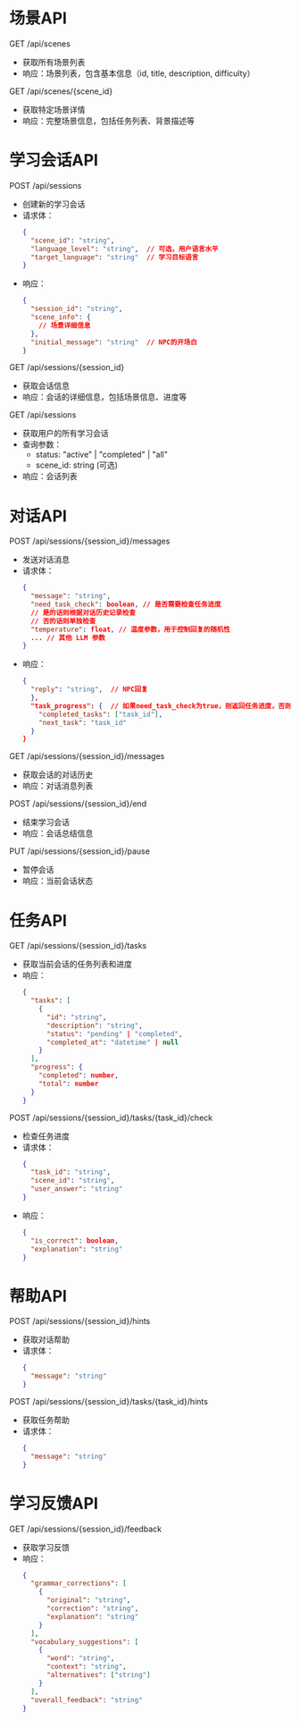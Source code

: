 # 场景API
GET /api/scenes
- 获取所有场景列表
- 响应：场景列表，包含基本信息（id, title, description, difficulty）

GET /api/scenes/{scene_id}
- 获取特定场景详情
- 响应：完整场景信息，包括任务列表、背景描述等

# 学习会话API
POST /api/sessions
- 创建新的学习会话
- 请求体：
  ```json
  {
    "scene_id": "string",
    "language_level": "string",  // 可选，用户语言水平
    "target_language": "string"  // 学习目标语言
  }
  ```
- 响应：
  ```json
  {
    "session_id": "string",
    "scene_info": {
      // 场景详细信息
    },
    "initial_message": "string"  // NPC的开场白
  }
  ```

GET /api/sessions/{session_id}
- 获取会话信息
- 响应：会话的详细信息，包括场景信息、进度等

GET /api/sessions
- 获取用户的所有学习会话
- 查询参数：
  - status: "active" | "completed" | "all"
  - scene_id: string (可选)
- 响应：会话列表

# 对话API
POST /api/sessions/{session_id}/messages
- 发送对话消息
- 请求体：
  ```json
  {
    "message": "string",
    "need_task_check": boolean, // 是否需要检查任务进度
    // 是的话则根据对话历史记录检查
    // 否的话则单独检查
    "temperature": float, // 温度参数，用于控制回复的随机性
    ... // 其他 LLM 参数
  }
  ```
- 响应：
  ```json
  {
    "reply": "string",  // NPC回复
    },
    "task_progress": {  // 如果need_task_check为true，则返回任务进度，否则为null
      "completed_tasks": ["task_id"],
      "next_task": "task_id"
    }
  }
  ```

GET /api/sessions/{session_id}/messages
- 获取会话的对话历史
- 响应：对话消息列表

POST /api/sessions/{session_id}/end
- 结束学习会话
- 响应：会话总结信息

PUT /api/sessions/{session_id}/pause
- 暂停会话
- 响应：当前会话状态

# 任务API
GET /api/sessions/{session_id}/tasks
- 获取当前会话的任务列表和进度
- 响应：
  ```json
  {
    "tasks": [
      {
        "id": "string",
        "description": "string",
        "status": "pending" | "completed",
        "completed_at": "datetime" | null
      }
    ],
    "progress": {
      "completed": number,
      "total": number
    }
  }
  ```

POST /api/sessions/{session_id}/tasks/{task_id}/check
- 检查任务进度
- 请求体：
  ```json
  {
    "task_id": "string",
    "scene_id": "string",
    "user_answer": "string"
  }
  ```
- 响应：
  ```json
  {
    "is_correct": boolean,
    "explanation": "string"
  }
  ```

# 帮助API
POST /api/sessions/{session_id}/hints
- 获取对话帮助
- 请求体：
  ```json
  {
    "message": "string"
  }

POST /api/sessions/{session_id}/tasks/{task_id}/hints
- 获取任务帮助
- 请求体：
  ```json
  {
    "message": "string"
  }


# 学习反馈API
GET /api/sessions/{session_id}/feedback
- 获取学习反馈
- 响应：
  ```json
  {
    "grammar_corrections": [
      {
        "original": "string",
        "correction": "string",
        "explanation": "string"
      }
    ],
    "vocabulary_suggestions": [
      {
        "word": "string",
        "context": "string",
        "alternatives": ["string"]
      }
    ],
    "overall_feedback": "string"
  }
  ```

